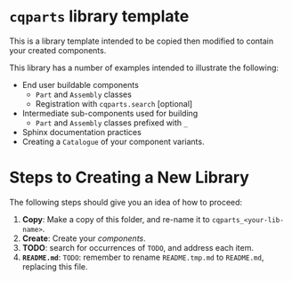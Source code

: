 # `cqparts` library template

This is a library template intended to be copied then modified to contain your
created components.

This library has a number of examples intended to illustrate the following:

* End user buildable components
    * `Part` and `Assembly` classes
    * Registration with `cqparts.search` [optional]
* Intermediate sub-components used for building
    * `Part` and `Assembly` classes prefixed with `_`
* Sphinx documentation practices
* Creating a `Catalogue` of your component variants.

# Steps to Creating a New Library

The following steps should give you an idea of how to proceed:

1. **Copy**: Make a copy of this folder, and re-name it to
   `cqparts_<your-lib-name>`.
1. **Create**: Create your _components_.
1. **TODO**: search for occurrences of `TODO`, and address each item.
1. **`README.md`**: `TODO`: remember to rename `README.tmp.md` to `README.md`,
   replacing this file.

